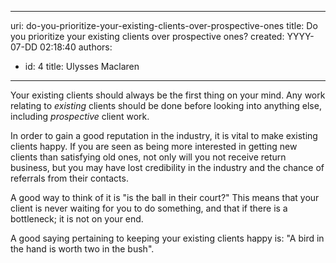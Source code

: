 

---
uri: do-you-prioritize-your-existing-clients-over-prospective-ones
title: Do you prioritize your existing clients over prospective ones?
created: YYYY-07-DD 02:18:40
authors:
  - id: 4
    title: Ulysses Maclaren
---




<span class='intro'> ​Your existing clients should always be the first thing on your mind. Any work relating to <i>existing</i> clients should be done before looking into anything else, including <i>prospective</i> client work. 
 </span>


  <p>In order to gain a good reputation in the industry, it is vital to make existing clients happy. If you are seen as being more interested in getting new clients than satisfying old ones, not only will you not receive return business, but you may have lost credibility in the industry and the chance of referrals from their contacts. </p>
<p>A good way to think of it is &quot;is the ball in their court?&quot; This means that your client is never waiting for you to do something, and that if there is a bottleneck; it is not on your end. </p>
<p>A good saying pertaining to keeping your existing clients happy is&#58; &quot;A bird in the hand is worth two in the bush&quot;. </p>



